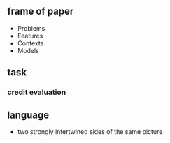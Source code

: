 ## frame of paper
- Problems
- Features
- Contexts
- Models
## task
### credit evaluation
## language
- two strongly intertwined sides of the same picture